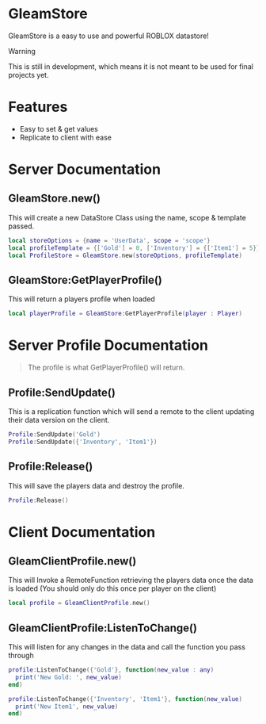 # GleamStore
GleamStore is a easy to use and powerful ROBLOX datastore!

> [!WARNING]
> This is still in development, which means it is not meant to be used for final projects yet.

# Features
- Easy to set & get values
- Replicate to client with ease

# Server Documentation
## GleamStore.new()
This will create a new DataStore Class using the name, scope & template passed.
```lua
local storeOptions = {name = 'UserData', scope = 'scope'}
local profileTemplate = {['Gold'] = 0, ['Inventory'] = {['Item1'] = 5}}
local ProfileStore = GleamStore.new(storeOptions, profileTemplate)
```

## GleamStore:GetPlayerProfile()
This will return a players profile when loaded
```lua
local playerProfile = GleamStore:GetPlayerProfile(player : Player)
```

# Server Profile Documentation
> The profile is what GetPlayerProfile() will return.

## Profile:SendUpdate()
This is a replication function which will send a remote to the client updating their data version on the client.
```lua
Profile:SendUpdate('Gold')
Profile:SendUpdate({'Inventory', 'Item1'})
```
## Profile:Release()
This will save the players data and destroy the profile.
```lua
Profile:Release()
```

# Client Documentation

## GleamClientProfile.new()
This will Invoke a RemoteFunction retrieving the players data once the data is loaded (You should only do this once per player on the client)
```lua
local profile = GleamClientProfile.new()
```

## GleamClientProfile:ListenToChange()
This will listen for any changes in the data and call the function you pass through
```lua
profile:ListenToChange({'Gold'}, function(new_value : any)
  print('New Gold: ', new_value)
end)

profile:ListenToChange({'Inventory', 'Item1'}, function(new_value)
  print('New Item1', new_value)
end)
```
